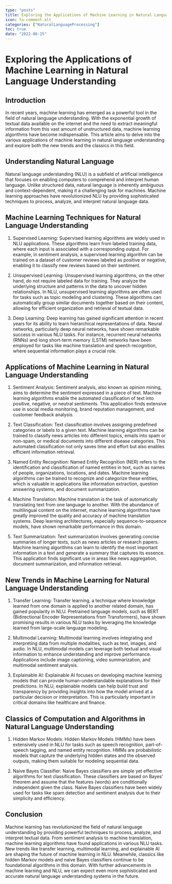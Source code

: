 ```yaml
---
type: "posts"
title: Exploring the Applications of Machine Learning in Natural Language Understanding
icon: fa-comment-alt
categories: ["NaturalLanguageProcessing"]
toc: true
date: "2022-08-25"
---
```




# Exploring the Applications of Machine Learning in Natural Language Understanding

## Introduction

In recent years, machine learning has emerged as a powerful tool in the field of natural language understanding. With the exponential growth of textual data available on the internet and the need to extract meaningful information from this vast amount of unstructured data, machine learning algorithms have become indispensable. This article aims to delve into the various applications of machine learning in natural language understanding and explore both the new trends and the classics in this field.

## Understanding Natural Language

Natural language understanding (NLU) is a subfield of artificial intelligence that focuses on enabling computers to comprehend and interpret human language. Unlike structured data, natural language is inherently ambiguous and context-dependent, making it a challenging task for machines. Machine learning approaches have revolutionized NLU by providing sophisticated techniques to process, analyze, and interpret natural language data.

## Machine Learning Techniques for Natural Language Understanding

1. Supervised Learning: Supervised learning algorithms are widely used in NLU applications. These algorithms learn from labeled training data, where each input is associated with a corresponding output. For example, in sentiment analysis, a supervised learning algorithm can be trained on a dataset of customer reviews labeled as positive or negative, enabling it to classify new reviews based on their sentiment.

2. Unsupervised Learning: Unsupervised learning algorithms, on the other hand, do not require labeled data for training. They analyze the underlying structure and patterns in the data to uncover hidden relationships. In NLU, unsupervised learning algorithms are often used for tasks such as topic modeling and clustering. These algorithms can automatically group similar documents together based on their content, allowing for efficient organization and retrieval of textual data.

3. Deep Learning: Deep learning has gained significant attention in recent years for its ability to learn hierarchical representations of data. Neural networks, particularly deep neural networks, have shown remarkable success in various NLU tasks. For instance, recurrent neural networks (RNNs) and long short-term memory (LSTM) networks have been employed for tasks like machine translation and speech recognition, where sequential information plays a crucial role.

## Applications of Machine Learning in Natural Language Understanding

1. Sentiment Analysis: Sentiment analysis, also known as opinion mining, aims to determine the sentiment expressed in a piece of text. Machine learning algorithms enable the automated classification of text into positive, negative, or neutral sentiments. This application finds extensive use in social media monitoring, brand reputation management, and customer feedback analysis.

2. Text Classification: Text classification involves assigning predefined categories or labels to a given text. Machine learning algorithms can be trained to classify news articles into different topics, emails into spam or non-spam, or medical documents into different disease categories. This automated classification not only saves time and effort but also enables efficient information retrieval.

3. Named Entity Recognition: Named Entity Recognition (NER) refers to the identification and classification of named entities in text, such as names of people, organizations, locations, and dates. Machine learning algorithms can be trained to recognize and categorize these entities, which is valuable in applications like information extraction, question answering systems, and document summarization.

4. Machine Translation: Machine translation is the task of automatically translating text from one language to another. With the abundance of multilingual content on the internet, machine learning algorithms have greatly improved the quality and accuracy of machine translation systems. Deep learning architectures, especially sequence-to-sequence models, have shown remarkable performance in this domain.

5. Text Summarization: Text summarization involves generating concise summaries of longer texts, such as news articles or research papers. Machine learning algorithms can learn to identify the most important information in a text and generate a summary that captures its essence. This application finds significant use in areas like news aggregation, document summarization, and information retrieval.

## New Trends in Machine Learning for Natural Language Understanding

1. Transfer Learning: Transfer learning, a technique where knowledge learned from one domain is applied to another related domain, has gained popularity in NLU. Pretrained language models, such as BERT (Bidirectional Encoder Representations from Transformers), have shown promising results in various NLU tasks by leveraging the knowledge learned from large-scale language modeling.

2. Multimodal Learning: Multimodal learning involves integrating and interpreting data from multiple modalities, such as text, images, and audio. In NLU, multimodal models can leverage both textual and visual information to enhance understanding and improve performance. Applications include image captioning, video summarization, and multimodal sentiment analysis.

3. Explainable AI: Explainable AI focuses on developing machine learning models that can provide human-understandable explanations for their predictions. In NLU, explainable models can help build trust and transparency by providing insights into how the model arrived at a particular decision or interpretation. This is particularly important in critical domains like healthcare and finance.

## Classics of Computation and Algorithms in Natural Language Understanding

1. Hidden Markov Models: Hidden Markov Models (HMMs) have been extensively used in NLU for tasks such as speech recognition, part-of-speech tagging, and named entity recognition. HMMs are probabilistic models that capture the underlying hidden states and the observed outputs, making them suitable for modeling sequential data.

2. Naive Bayes Classifier: Naive Bayes classifiers are simple yet effective algorithms for text classification. These classifiers are based on Bayes' theorem and assume that the features (words) are conditionally independent given the class. Naive Bayes classifiers have been widely used for tasks like spam detection and sentiment analysis due to their simplicity and efficiency.

## Conclusion

Machine learning has revolutionized the field of natural language understanding by providing powerful techniques to process, analyze, and interpret textual data. From sentiment analysis to machine translation, machine learning algorithms have found applications in various NLU tasks. New trends like transfer learning, multimodal learning, and explainable AI are shaping the future of machine learning in NLU. Meanwhile, classics like hidden Markov models and naive Bayes classifiers continue to be foundational algorithms in this domain. With further advancements in machine learning and NLU, we can expect even more sophisticated and accurate natural language understanding systems in the future.
